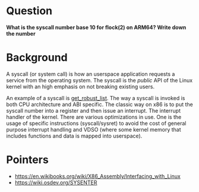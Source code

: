 # Question

**What is the syscall number base 10 for flock(2) on ARM64? Write down the number**

# Background

A syscall (or system call) is how an userspace application requests a service
from the operating system. The syscall is the _public_ API of the Linux kernel
with an high emphasis on not breaking existing users.

An example of a syscall is
[get_robust_list](https://elixir.bootlin.com/linux/v5.15.12/source/kernel/futex.c#L3584). The
way a syscall is invoked is both CPU architecture and ABI specific. The classic way on x86 is
to put the syscall number into a register and then issue an interrupt. The interrupt handler
of the kernel. There are various optimizations in use. One is the usage of specific instructions
(syscall/sysret) to avoid the cost of general purpose interrupt handling and VDSO (where some
kernel memory that includes functions and data is mapped into userspace).


# Pointers

* https://en.wikibooks.org/wiki/X86_Assembly/Interfacing_with_Linux
* https://wiki.osdev.org/SYSENTER




